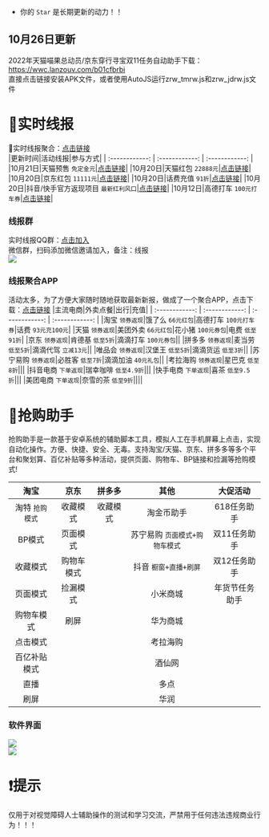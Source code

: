 - 你的 `Star` 是长期更新的动力！！

## 10月26日更新  
2022年天猫喵果总动员/京东穿行寻宝双11任务自动助手下载：https://wwc.lanzouv.com/b01cfbrbi  
直接点击链接安装APK文件，或者使用AutoJS运行zrw_tmrw.js和zrw_jdrw.js文件

# 🧧实时线报   
🧧实时线报聚合：[点击链接](https://wndh.net/u/)  
|更新时间|活动线报|参与方式|
| :------------: | :------------: | :------------: |
|10月21日|天猫预售 `免定金元`|[点击链接](https://m.tb.cn/h.UVwxTR)|
|10月20日|天猫红包 `22888元`|[点击链接](https://m.tb.cn/h.UeDBeDA)|
|10月20日|京东红包 `11111元`|[点击链接](https://u.jd.com/kdQSLLK)|
|10月20日|话费充值 `91折`|[点击链接](https://u.jd.com/kIQBS0B)|
|10月20日|抖音/快手官方返现项目 `最新红利风口`|[点击链接](https://sj.qq.com/appdetail/com.miaohui.xin)|
|10月12日|高德打车 `100元打车券`|[点击链接](https://cache.amap.com/activity/2020TaxiGetNew/index.html?gd_from=4k1Su5Z6RjQ&pid=mm_1391100045_2275350156_111487350042)|

### 线报群
实时线报QQ群：[点击加入](https://jq.qq.com/?_wv=1027&k=wXNzwxRL "点击加入")  
微信群，扫码添加微信邀请加入，备注：线报  
![](https://github.com/omxmo/xb/blob/main/wx.png)

### 线报聚合APP  
活动太多，为了方便大家随时随地获取最新新报，做成了一个聚合APP，点击下载：[点击链接](https://sj.qq.com/appdetail/com.miaohui.xin)
|主流电商|外卖点餐|出行|充值|
| :------------: | :------------: | :------------: | :------------: |
|淘宝 `领券返现`|饿了么 `66元红包`|高德打车 `100元打车券`|话费 `93元充100元`|
|天猫 `领券返现`|美团外卖 `66元红包`|花小猪 `100元券包`|电费 `低至91折`|
|京东 `领券返现`|肯德基 `低至5折`|滴滴打车 `100元券包`||
|拼多多 `领券返现`|麦当劳 `低至5折`|滴滴代驾 `立减13元`||
|唯品会 `领券返现`|汉堡王 `低至5折`|滴滴货运 `低至3折`||
|苏宁易购 `领券返现`|必胜客 `低至7折`|滴滴加油 `40元礼包`||
|考拉海购 `领券返现`|星巴克 `低至8折`|||
|抖音电商 `下单返现`|瑞幸咖啡 `低至4.9折`|||
|快手电商 `下单返现`|喜茶 `低至9.5折`|||
|美团电商 `下单返现`|奈雪的茶 `低至9折`||||

# 📱抢购助手    
抢购助手是一款基于安卓系统的辅助脚本工具，模拟人工在手机屏幕上点击，实现自动化操作。方便、快捷、安全、无毒。支持淘宝/天猫、京东、拼多多等多个平台和聚划算、百亿补贴等多种活动，提供页面、购物车、BP链接和捡漏等抢购模式!  

|淘宝|京东|拼多多|其他|大促活动|
| :------------: | :------------: | :------------: | :------------: | :------------: |
|淘特 `抢购模式`|收藏模式|收藏模式|淘金币助手|618任务助手|
|BP模式|页面模式||苏宁易购 `页面模式+购物车模式`|双11任务助手|
|收藏模式|购物车模式||抖音 `橱窗+直播+刷屏`|双12任务助手|
|页面模式|捡漏模式||小米商城|年货节任务助手|
|购物车模式|刷屏||华为商城||
|点击模式|||考拉海购||
|百亿补贴模式|||酒仙网||
|直播|||多点||
|刷屏|||华润||
   
### 软件界面  
![](https://github.com/omxmo/xb/blob/main/qg.png)  
![](https://github.com/omxmo/xb/blob/main/bp.png)  
  
# ❗提示   
仅用于对视觉障碍人士辅助操作的测试和学习交流，严禁用于任何违法违规商业行为！！！
